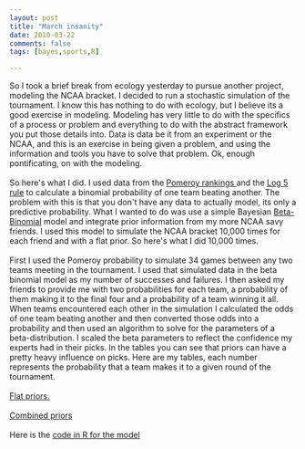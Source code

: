 ```yaml
---
layout: post
title: "March insanity"
date: 2010-03-22
comments: false
tags: [bayes,sports,R]

---
```


So I took a brief break from ecology yesterday to pursue another project, modeling the NCAA bracket.  I decided to run a stochastic simulation of the tournament.  I know this has nothing to do with ecology, but I believe its a good exercise in modeling.  Modeling has very little to do with the specifics of a process or problem and everything to do with the abstract framework you put those details into.  Data is data be it from an experiment or the NCAA, and this is an exercise in being given a problem, and using the information and tools you have to solve that problem.  Ok, enough pontificating, on with the modeling.<br /><br />So here's what I did.  I used data from the <a href="http://kenpom.com/rate.php">Pomeroy rankings </a> and the <a href="http://www.diamond-mind.com/articles/playoff2002.htm">Log 5 rule</a> to calculate a binomial probability of one team beating another.  The problem with this is that you don't have any data to actually model, its only a predictive probability.  What I wanted to do was use a simple Bayesian <a href="http://en.wikipedia.org/wiki/Beta-binomial_model">Beta-Binomial</a> model and integrate prior information from my more NCAA savy friends.  I used this model to simulate the NCAA bracket 10,000 times for each friend and with a flat prior.  So here's what I did 10,000 times.<br /><br />First I used the Pomeroy probability to simulate 34 games between any two teams meeting in the tournament.   I used that simulated data in the beta binomial model as my number of successes and failures.  I then asked my friends to provide me with two probabilities for each team, a probability of them making it to the final four and a probability of a team winning it all.   When teams encountered each other in the simulation I calculated the odds of one team beating another and then converted those odds into a probability and then used an algorithm to solve for the parameters of a beta-distribution.  I scaled the beta parameters to reflect the confidence my experts had in their picks.   In the tables you can see that priors can have a pretty heavy influence on picks.  Here are my tables, each number represents the probability that a team makes it to a given round of the tournament.<br /><br /><a href="http://spreadsheets.google.com/ccc?key=0AvM0mgmVJAKUdGxFclgwNk9YTGhGRzg2Q2RacXFGV3c&hl=en">Flat priors.</a><br /><br /><a href="http://spreadsheets.google.com/ccc?key=0AvM0mgmVJAKUdGdXV2xxM1E2bmd1SVpnYkZoNlBPdmc&hl=en">Combined priors</a><br /><br />Here is the <a href="http://docs.google.com/Doc?docid=0AfM0mgmVJAKUZGRnZ3hkeG5fMzhjM3Q1YnNjOA&hl=en">code in R for the model</a>
